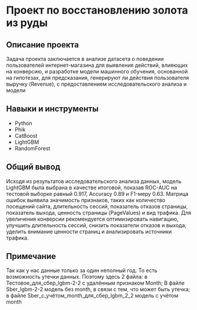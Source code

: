 # Проект по восстановлению золота из руды
## Описание проекта
Задача проекта заключается в анализе датасета о поведении пользователей интернет-магазина для выявления действий, влияющих на конверсию, и разработке модели машинного обучения, основанной на гипотезах, для предсказания, генерируют ли действия пользователя выручку (Revenue), с предоставлением исследовательского анализа и модели
## Навыки и инструменты
* Python
* Phik
* CatBoost
* LightGBM
* RandomForest
## Общий вывод
Исходя из результатов исследовательского анализа данных, модель LightGBM была выбрана в качестве итоговой, показав ROC-AUC на тестовой выборке равный 0.917, Accuracy 0.89 и F1-меру 0.63. Матрица ошибок выявила значимость признаков, таких как количество посещений сайта, длительность сессий, показатель отказов страницы, показатель выхода, ценность страницы (PageValues) и вид трафика. Для увеличения конверсии рекомендуется оптимизировать навигацию, улучшить длительность сессий, снизить показатели отказов и выхода, уделить внимание ценности страниц и анализировать источники трафика.
## Примечание
Так как у нас данные только за один неполный год. То есть возможность утечки данных. Поэтому здесь 2 файла: в Тестовое_для_сбер_lgbm-2-2 с удалённым признаком Month; В файле Sber_lgbm-2-2 модель без month, в связи с тем, что может быть утечка; в файле  Sber_с_учётом_month_для_сбер_lgbm_2_2 модель с учётом month
